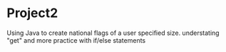 # Project2
Using Java to create national flags of a user specified size. understating "get" and more practice with if/else statements
